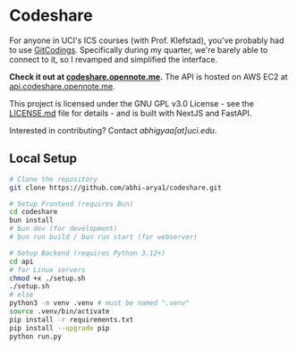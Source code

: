 # Codeshare

For anyone in UCI's ICS courses (with Prof. Klefstad), you've probably had to use [GitCodings](https://gitcodings.com). Specifically during my quarter, we're barely able to connect to it, so I revamped and simplified the interface. 

**Check it out at [codeshare.opennote.me](https://codeshare.opennote.me).**
The API is hosted on AWS EC2 at [api.codeshare.opennote.me](https://api.codeshare.opennote.me).

This project is licensed under the GNU GPL v3.0 License - see the [LICENSE.md](LICENSE.md) file for details - and is built with NextJS and FastAPI.

Interested in contributing? Contact _abhigyaa[at]uci.edu_.


## Local Setup

```bash
# Clone the repository
git clone https://github.com/abhi-arya1/codeshare.git

# Setup Frontend (requires Bun)
cd codeshare
bun install 
# bun dev (for development)
# bun run build / bun run start (for webserver)

# Setup Backend (requires Python 3.12+)
cd api
# for Linux servers 
chmod +x ./setup.sh
./setup.sh 
# else
python3 -m venv .venv # must be named ".venv"
source .venv/bin/activate
pip install -r requirements.txt
pip install --upgrade pip
python run.py
```
